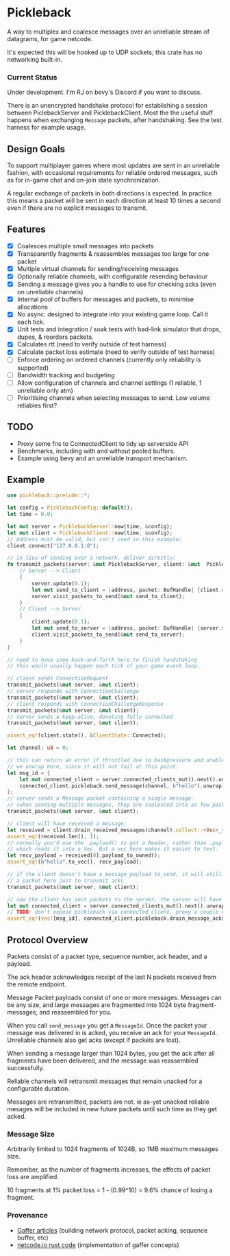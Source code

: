 # Pickleback

A way to multiplex and coalesce messages over an unreliable stream of datagrams, for game netcode.

It's expected this will be hooked up to UDP sockets; this crate has no networking built-in.

### Current Status

Under development. I'm RJ on bevy's Discord if you want to discuss.

There is an unencrypted handshake protocol for establishing a session between PiclebackServer and
PicklebackClient. Most the the useful stuff happens when exchanging `Message` packets, after
handshaking. See the test harness for example usage.

## Design Goals

To support multiplayer games where most updates are sent in an unreliable fashion, with occasional
requirements for reliable ordered messages, such as for in-game chat and on-join state synchronization.

A regular exchange of packets in both directions is expected. In practice this means a packet will
be sent in each direction at least 10 times a second even if there are no explicit messages to transmit.


## Features

- [x] Coalesces multiple small messages into packets
- [x] Transparently fragments & reassembles messages too large for one packet
- [x] Multiple virtual channels for sending/receiving messages
- [x] Optionally reliable channels, with configurable resending behaviour
- [x] Sending a message gives you a handle to use for checking acks (even on unreliable channels)
- [x] Internal pool of buffers for messages and packets, to minimise allocations
- [x] No async: designed to integrate into your existing game loop. Call it each tick.
- [x] Unit tests and integration / soak tests with bad-link simulator that drops, dupes, & reorders packets.
- [x] Calculates rtt (need to verify outside of test harness)
- [x] Calculate packet loss estimate (need to verify outside of test harness)
- [ ] Enforce ordering on ordered channels (currently only reliability is supported)
- [ ] Bandwidth tracking and budgeting
- [ ] Allow configuration of channels and channel settings (1 reliable, 1 unreliable only atm)
- [ ] Prioritising channels when selecting messages to send. Low volume reliables first?

## TODO

* Proxy some fns to ConnectedClient to tidy up serverside API
* Benchmarks, including with and without pooled buffers.
* Example using bevy and an unreliable transport mechanism.
 
## Example

```rust
use pickleback::prelude::*;

let config = PicklebackConfig::default();
let time = 0.0;

let mut server = PicklebackServer::new(time, &config);
let mut client = PicklebackClient::new(time, &config);
// Address must be valid, but isn't used in this example:
client.connect("127.0.0.1:0");

// in lieu of sending over a network, deliver directly:
fn transmit_packets(server: &mut PicklebackServer, client: &mut  PicklebackClient) {
    // Server --> Client
    {
        server.update(0.1);
        let mut send_to_client = |address, packet: BufHandle| {client.receive(packet.as_slice(), address); };
        server.visit_packets_to_send(&mut send_to_client);
    }
    // Client --> Server
    {
        client.update(0.1);
        let mut send_to_server = |address, packet: BufHandle| {server.receive(packet.as_slice(), address); };
        client.visit_packets_to_send(&mut send_to_server);
    }
}

// need to have some back-and-forth here to finish handshaking
// this would usually happen each tick of your game event loop.

// client sends ConnectionRequest
transmit_packets(&mut server, &mut client);
// server responds with ConnectionChallenge
transmit_packets(&mut server, &mut client);
// client responds with ConnectionChallengeResponse
transmit_packets(&mut server, &mut client);
// server sends a keep-alive, denoting fully connected
transmit_packets(&mut server, &mut client);

assert_eq!(client.state(), &ClientState::Connected);

let channel: u8 = 0;

// this can return an error if throttled due to backpressure and unable to send.
// we unwrap here, since it will not fail at this point.
let msg_id = {
    let mut connected_client = server.connected_clients_mut().next().unwrap();
    connected_client.pickleback.send_message(channel, b"hello").unwrap()
};
// server sends a Message packet containing a single message.
// (when sending multiple messages, they are coalesced into as few packets as possible)
transmit_packets(&mut server, &mut client);

// client will have received a message:
let received = client.drain_received_messages(channel).collect::<Vec<_>>();
assert_eq!(received.len(), 1);
// normally you'd use the .payload() to get a Reader, rather than .payload_to_owned()
// which reads it into a Vec. But a vec here makes it easier to test.
let recv_payload = received[0].payload_to_owned();
assert_eq!(b"hello".to_vec(), recv_payload);

// if the client doesn't have a message payload to send, it will still send
// a packet here just to transmit acks
transmit_packets(&mut server, &mut client);

// now the client has sent packets to the server, the server will have received an ack
let mut connected_client = server.connected_clients_mut().next().unwrap();
// TODO: don't expose pickleback via connected_client, proxy a couple of fns and document..
assert_eq!(vec![msg_id], connected_client.pickleback.drain_message_acks(channel).collect::<Vec<_>>());
```

## Protocol Overview

Packets consist of a packet type, sequence number, ack header, and a payload.

The ack header acknowledges receipt of the last N packets received from the remote endpoint.

Message Packet payloads consist of one or more messages. Messages can be any size, and large messages are
fragmented into 1024 byte fragment-messages, and reassembled for you.

When you call `send_message` you get a `MessageId`. Once the packet your message was delivered in is
acked, you receive an ack for your `MessageId`. Unreliable channels also get acks (except if packets are lost).

When sending a message larger than 1024 bytes, you get the ack after all fragments have been delivered,
and the message was reassembled successfully.

Reliable channels will retransmit messages that remain unacked for a configurable duration.

Messages are retransmitted, packets are not. ie as-yet unacked reliable mesages will be included in
new future packets until such time as they get acked.

### Message Size

Arbitrarily limited to 1024 fragments of 1024B, so 1MB maximum messages size.

Remember, as the number of fragments increases, the effects of packet loss are amplified.

10 fragments at 1% packet loss = 1 - (0.99^10) = 9.6% chance of losing a fragment.


### Provenance
* [Gaffer articles](https://gafferongames.com/post/reliable_ordered_messages/) (building network protocol, packet acking, sequence buffer, etc)
* [netcode.io rust code](https://github.com/jaynus/netcode.io/tree/master) (implementation of gaffer concepts)
  

